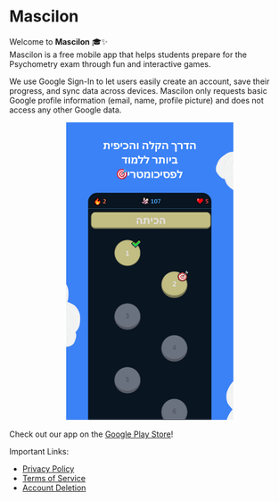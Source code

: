 # Mascilon

Welcome to **Mascilon** 🎓✨  
Mascilon is a free mobile app that helps students prepare for the Psychometry exam through fun and interactive games.

We use Google Sign-In to let users easily create an account, save their progress, and sync data across devices.
Mascilon only requests basic Google profile information (email, name, profile picture) and does not access any other Google data.

<p align="center">
  <img src="images/1.png" alt="Mascilon app preview" width="300" />
</p>


Check out our app on the [Google Play Store](https://play.google.com/store/apps/details?id=com.gastudios.mascilon)!

Important Links:
- [Privacy Policy](privacy-policy.md)  
- [Terms of Service](terms.md)
- [Account Deletion](account-deletion.md)  
